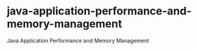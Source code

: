 # java-application-performance-and-memory-management
Java Application Performance and Memory Management 
